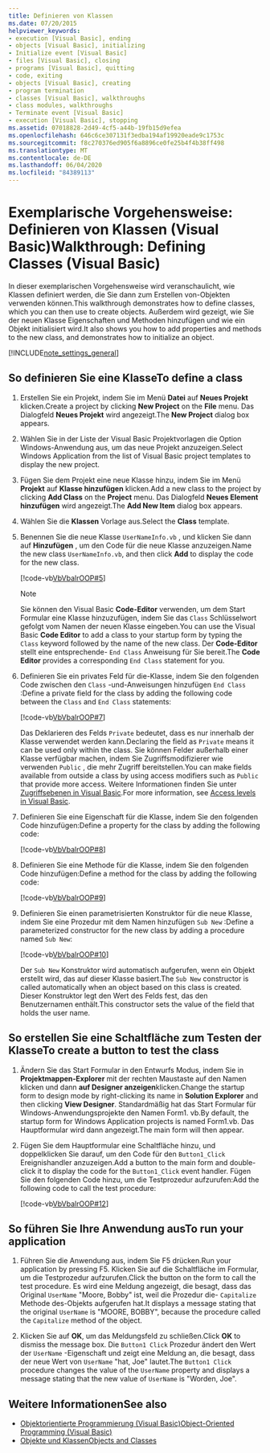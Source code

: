 ```yaml
---
title: Definieren von Klassen
ms.date: 07/20/2015
helpviewer_keywords:
- execution [Visual Basic], ending
- objects [Visual Basic], initializing
- Initialize event [Visual Basic]
- files [Visual Basic], closing
- programs [Visual Basic], quitting
- code, exiting
- objects [Visual Basic], creating
- program termination
- classes [Visual Basic], walkthroughs
- class modules, walkthroughs
- Terminate event [Visual Basic]
- execution [Visual Basic], stopping
ms.assetid: 07018828-2d49-4cf5-a44b-19fb15d9efea
ms.openlocfilehash: 646c6ce307131f3edba194af19920eade9c1753c
ms.sourcegitcommit: f8c270376ed905f6a8896ce0fe25b4f4b38ff498
ms.translationtype: MT
ms.contentlocale: de-DE
ms.lasthandoff: 06/04/2020
ms.locfileid: "84389113"
---
```

# <a name="walkthrough-defining-classes-visual-basic"></a><span data-ttu-id="2e3f6-102">Exemplarische Vorgehensweise: Definieren von Klassen (Visual Basic)</span><span class="sxs-lookup"><span data-stu-id="2e3f6-102">Walkthrough: Defining Classes (Visual Basic)</span></span>

<span data-ttu-id="2e3f6-103">In dieser exemplarischen Vorgehensweise wird veranschaulicht, wie Klassen definiert werden, die Sie dann zum Erstellen von-Objekten verwenden können.</span><span class="sxs-lookup"><span data-stu-id="2e3f6-103">This walkthrough demonstrates how to define classes, which you can then use to create objects.</span></span> <span data-ttu-id="2e3f6-104">Außerdem wird gezeigt, wie Sie der neuen Klasse Eigenschaften und Methoden hinzufügen und wie ein Objekt initialisiert wird.</span><span class="sxs-lookup"><span data-stu-id="2e3f6-104">It also shows you how to add properties and methods to the new class, and demonstrates how to initialize an object.</span></span>  
  
[!INCLUDE[note_settings_general](~/includes/note-settings-general-md.md)]  
  
## <a name="to-define-a-class"></a><span data-ttu-id="2e3f6-105">So definieren Sie eine Klasse</span><span class="sxs-lookup"><span data-stu-id="2e3f6-105">To define a class</span></span>
  
1. <span data-ttu-id="2e3f6-106">Erstellen Sie ein Projekt, indem Sie im Menü **Datei** auf **Neues Projekt** klicken.</span><span class="sxs-lookup"><span data-stu-id="2e3f6-106">Create a project by clicking **New Project** on the **File** menu.</span></span> <span data-ttu-id="2e3f6-107">Das Dialogfeld **Neues Projekt** wird angezeigt.</span><span class="sxs-lookup"><span data-stu-id="2e3f6-107">The **New Project** dialog box appears.</span></span>  
  
2. <span data-ttu-id="2e3f6-108">Wählen Sie in der Liste der Visual Basic Projektvorlagen die Option Windows-Anwendung aus, um das neue Projekt anzuzeigen.</span><span class="sxs-lookup"><span data-stu-id="2e3f6-108">Select Windows Application from the list of Visual Basic project templates to display the new project.</span></span>  
  
3. <span data-ttu-id="2e3f6-109">Fügen Sie dem Projekt eine neue Klasse hinzu, indem Sie im Menü **Projekt** auf **Klasse hinzufügen** klicken.</span><span class="sxs-lookup"><span data-stu-id="2e3f6-109">Add a new class to the project by clicking **Add Class** on the **Project** menu.</span></span> <span data-ttu-id="2e3f6-110">Das Dialogfeld **Neues Element hinzufügen** wird angezeigt.</span><span class="sxs-lookup"><span data-stu-id="2e3f6-110">The **Add New Item** dialog box appears.</span></span>  
  
4. <span data-ttu-id="2e3f6-111">Wählen Sie die **Klassen** Vorlage aus.</span><span class="sxs-lookup"><span data-stu-id="2e3f6-111">Select the **Class** template.</span></span>  
  
5. <span data-ttu-id="2e3f6-112">Benennen Sie die neue Klasse `UserNameInfo.vb` , und klicken Sie dann auf **Hinzufügen** , um den Code für die neue Klasse anzuzeigen.</span><span class="sxs-lookup"><span data-stu-id="2e3f6-112">Name the new class `UserNameInfo.vb`, and then click **Add** to display the code for the new class.</span></span>  
  
     [!code-vb[VbVbalrOOP#5](~/samples/snippets/visualbasic/VS_Snippets_VBCSharp/VbVbalrOOP/VB/OOP.vb#5)]
  
    > [!NOTE]
    > <span data-ttu-id="2e3f6-113">Sie können den Visual Basic **Code-Editor** verwenden, um dem Start Formular eine Klasse hinzuzufügen, indem Sie das `Class` Schlüsselwort gefolgt vom Namen der neuen Klasse eingeben.</span><span class="sxs-lookup"><span data-stu-id="2e3f6-113">You can use the Visual Basic **Code Editor** to add a class to your startup form by typing the `Class` keyword followed by the name of the new class.</span></span> <span data-ttu-id="2e3f6-114">Der **Code-Editor** stellt eine entsprechende- `End Class` Anweisung für Sie bereit.</span><span class="sxs-lookup"><span data-stu-id="2e3f6-114">The **Code Editor** provides a corresponding `End Class` statement for you.</span></span>  
  
6. <span data-ttu-id="2e3f6-115">Definieren Sie ein privates Feld für die-Klasse, indem Sie den folgenden Code zwischen den `Class` -und-Anweisungen hinzufügen `End Class` :</span><span class="sxs-lookup"><span data-stu-id="2e3f6-115">Define a private field for the class by adding the following code between the `Class` and `End Class` statements:</span></span>  
  
     [!code-vb[VbVbalrOOP#7](~/samples/snippets/visualbasic/VS_Snippets_VBCSharp/VbVbalrOOP/VB/OOP.vb#7)]
  
     <span data-ttu-id="2e3f6-116">Das Deklarieren des Felds `Private` bedeutet, dass es nur innerhalb der Klasse verwendet werden kann.</span><span class="sxs-lookup"><span data-stu-id="2e3f6-116">Declaring the field as `Private` means it can be used only within the class.</span></span> <span data-ttu-id="2e3f6-117">Sie können Felder außerhalb einer Klasse verfügbar machen, indem Sie Zugriffsmodifizierer wie verwenden `Public` , die mehr Zugriff bereitstellen.</span><span class="sxs-lookup"><span data-stu-id="2e3f6-117">You can make fields available from outside a class by using access modifiers such as `Public` that provide more access.</span></span> <span data-ttu-id="2e3f6-118">Weitere Informationen finden Sie unter [Zugriffsebenen in Visual Basic](../declared-elements/access-levels.md).</span><span class="sxs-lookup"><span data-stu-id="2e3f6-118">For more information, see [Access levels in Visual Basic](../declared-elements/access-levels.md).</span></span>  
  
7. <span data-ttu-id="2e3f6-119">Definieren Sie eine Eigenschaft für die Klasse, indem Sie den folgenden Code hinzufügen:</span><span class="sxs-lookup"><span data-stu-id="2e3f6-119">Define a property for the class by adding the following code:</span></span>  
  
     [!code-vb[VbVbalrOOP#8](~/samples/snippets/visualbasic/VS_Snippets_VBCSharp/VbVbalrOOP/VB/OOP.vb#8)]
  
8. <span data-ttu-id="2e3f6-120">Definieren Sie eine Methode für die Klasse, indem Sie den folgenden Code hinzufügen:</span><span class="sxs-lookup"><span data-stu-id="2e3f6-120">Define a method for the class by adding the following code:</span></span>  
  
     [!code-vb[VbVbalrOOP#9](~/samples/snippets/visualbasic/VS_Snippets_VBCSharp/VbVbalrOOP/VB/OOP.vb#9)]
  
9. <span data-ttu-id="2e3f6-121">Definieren Sie einen parametrisierten Konstruktor für die neue Klasse, indem Sie eine Prozedur mit dem Namen hinzufügen `Sub New` :</span><span class="sxs-lookup"><span data-stu-id="2e3f6-121">Define a parameterized constructor for the new class by adding a procedure named `Sub New`:</span></span>  
  
     [!code-vb[VbVbalrOOP#10](~/samples/snippets/visualbasic/VS_Snippets_VBCSharp/VbVbalrOOP/VB/OOP.vb#10)]
  
     <span data-ttu-id="2e3f6-122">Der `Sub New` Konstruktor wird automatisch aufgerufen, wenn ein Objekt erstellt wird, das auf dieser Klasse basiert.</span><span class="sxs-lookup"><span data-stu-id="2e3f6-122">The `Sub New` constructor is called automatically when an object based on this class is created.</span></span> <span data-ttu-id="2e3f6-123">Dieser Konstruktor legt den Wert des Felds fest, das den Benutzernamen enthält.</span><span class="sxs-lookup"><span data-stu-id="2e3f6-123">This constructor sets the value of the field that holds the user name.</span></span>  
  
## <a name="to-create-a-button-to-test-the-class"></a><span data-ttu-id="2e3f6-124">So erstellen Sie eine Schaltfläche zum Testen der Klasse</span><span class="sxs-lookup"><span data-stu-id="2e3f6-124">To create a button to test the class</span></span>
  
1. <span data-ttu-id="2e3f6-125">Ändern Sie das Start Formular in den Entwurfs Modus, indem Sie in **Projektmappen-Explorer** mit der rechten Maustaste auf den Namen klicken und dann **auf Designer anzeigen**klicken.</span><span class="sxs-lookup"><span data-stu-id="2e3f6-125">Change the startup form to design mode by right-clicking its name in **Solution Explorer** and then clicking **View Designer**.</span></span> <span data-ttu-id="2e3f6-126">Standardmäßig hat das Start Formular für Windows-Anwendungsprojekte den Namen Form1. vb.</span><span class="sxs-lookup"><span data-stu-id="2e3f6-126">By default, the startup form for Windows Application projects is named Form1.vb.</span></span> <span data-ttu-id="2e3f6-127">Das Hauptformular wird dann angezeigt.</span><span class="sxs-lookup"><span data-stu-id="2e3f6-127">The main form will then appear.</span></span>  
  
2. <span data-ttu-id="2e3f6-128">Fügen Sie dem Hauptformular eine Schaltfläche hinzu, und doppelklicken Sie darauf, um den Code für den `Button1_Click` Ereignishandler anzuzeigen.</span><span class="sxs-lookup"><span data-stu-id="2e3f6-128">Add a button to the main form and double-click it to display the code for the `Button1_Click` event handler.</span></span> <span data-ttu-id="2e3f6-129">Fügen Sie den folgenden Code hinzu, um die Testprozedur aufzurufen:</span><span class="sxs-lookup"><span data-stu-id="2e3f6-129">Add the following code to call the test procedure:</span></span>  
  
     [!code-vb[VbVbalrOOP#12](~/samples/snippets/visualbasic/VS_Snippets_VBCSharp/VbVbalrOOP/VB/OOP.vb#12)]
  
## <a name="to-run-your-application"></a><span data-ttu-id="2e3f6-130">So führen Sie Ihre Anwendung aus</span><span class="sxs-lookup"><span data-stu-id="2e3f6-130">To run your application</span></span>
  
1. <span data-ttu-id="2e3f6-131">Führen Sie die Anwendung aus, indem Sie F5 drücken.</span><span class="sxs-lookup"><span data-stu-id="2e3f6-131">Run your application by pressing F5.</span></span> <span data-ttu-id="2e3f6-132">Klicken Sie auf die Schaltfläche im Formular, um die Testprozedur aufzurufen.</span><span class="sxs-lookup"><span data-stu-id="2e3f6-132">Click the button on the form to call the test procedure.</span></span> <span data-ttu-id="2e3f6-133">Es wird eine Meldung angezeigt, die besagt, dass das Original `UserName` "Moore, Bobby" ist, weil die Prozedur die- `Capitalize` Methode des-Objekts aufgerufen hat.</span><span class="sxs-lookup"><span data-stu-id="2e3f6-133">It displays a message stating that the original `UserName` is "MOORE, BOBBY", because the procedure called the `Capitalize` method of the object.</span></span>  
  
2. <span data-ttu-id="2e3f6-134">Klicken Sie auf **OK**, um das Meldungsfeld zu schließen.</span><span class="sxs-lookup"><span data-stu-id="2e3f6-134">Click **OK** to dismiss the message box.</span></span> <span data-ttu-id="2e3f6-135">Die `Button1 Click` Prozedur ändert den Wert der `UserName` -Eigenschaft und zeigt eine Meldung an, die besagt, dass der neue Wert von `UserName` "hat, Joe" lautet.</span><span class="sxs-lookup"><span data-stu-id="2e3f6-135">The `Button1 Click` procedure changes the value of the `UserName` property and displays a message stating that the new value of `UserName` is "Worden, Joe".</span></span>  
  
## <a name="see-also"></a><span data-ttu-id="2e3f6-136">Weitere Informationen</span><span class="sxs-lookup"><span data-stu-id="2e3f6-136">See also</span></span>

- [<span data-ttu-id="2e3f6-137">Objektorientierte Programmierung (Visual Basic)</span><span class="sxs-lookup"><span data-stu-id="2e3f6-137">Object-Oriented Programming (Visual Basic)</span></span>](../../concepts/object-oriented-programming.md)
- [<span data-ttu-id="2e3f6-138">Objekte und Klassen</span><span class="sxs-lookup"><span data-stu-id="2e3f6-138">Objects and Classes</span></span>](index.md)
